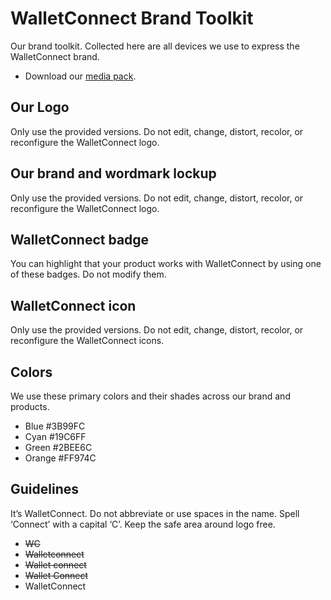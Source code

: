 # WalletConnect Brand Toolkit

Our brand toolkit. Collected here are all devices we use to express the WalletConnect brand.

- Download our [media pack](https://github.com/WalletConnect/walletconnect-assets/raw/master/Media%20Pack.zip).


## Our Logo

Only use the provided versions. Do not edit, change, distort, recolor, or reconfigure the WalletConnect logo.

## Our brand and wordmark lockup

Only use the provided versions. Do not edit, change, distort, recolor, or reconfigure the WalletConnect logo.

## WalletConnect badge

You can highlight that your product works with WalletConnect by using one of these badges. Do not modify them.

## WalletConnect icon

Only use the provided versions. Do not edit, change, distort, recolor, or reconfigure the WalletConnect icons.

## Colors

We use these primary colors and their shades across our brand and products.

- Blue #3B99FC
- Cyan #19C6FF
- Green #2BEE6C
- Orange #FF974C

## Guidelines

It’s WalletConnect. Do not abbreviate or use spaces in the name. Spell ‘Connect’ with a capital ‘C’.  Keep the safe area around logo free.

- ~~WC~~
- ~~Walletconnect~~
- ~~Wallet connect~~
- ~~Wallet Connect~~
- WalletConnect
